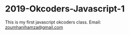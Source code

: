 # 2019-Okcoders-Javascript-1
This is my first javascript okcoders class.
Email: zoumhanihamza@gmail.com
